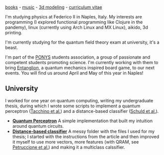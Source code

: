 [books](https://www.goodreads.com/marianosoft) -
[music](https://www.last.fm/user/inshilon) -
[3d modeling](https://thangs.com/designer/soffice) -
[curriculum vitae](https://media.githubusercontent.com/media/visika/curriculum-vitae/refs/heads/main/resume.pdf)

I'm studying physics at Federico II in Naples, Italy.
My interests are programming (I explored functional programming like Clojure in the pandemy), linux (currently using Arch Linux and MX Linux), aikido, 3d printing.

I'm currently studying for the quantum field theory exam at university, it's a beast.

I'm part of the [PONYS](http://www.ponys.unina.it/) students association,
a group of passionate and competent students promoting science.
I'm currently working with them to bring [Entanglion](https://entanglion.github.io/),
a quantum mechanics inspired board game, to our next events.
You will find us around April and May of this year in Naples!

## University

I worked for one year on quantum computing, writing my undergraduate thesis, during which I wrote some scripts to implement a quantum perceptron ([Tacchino et al.](https://arxiv.org/pdf/1811.02266.pdf)) and a distance-based classifier ([Schuld et al.](https://arxiv.org/pdf/1703.10793.pdf)).

- **[Quantum Perceptron](https://github.com/visika/quantum-perceptron)** A simple implementation that built my intuition around quantum circuits.
- **[Distance-based classifier](https://github.com/visika/Tesi)** A messy folder with the files I used for my thesis; I started with the instructions from the article and then improved it myself to use more vectors, more features (with QRAM, see [Petruccione et al.](https://arxiv.org/abs/1901.02362)) and making it a multiclass calssifier.

<!--
**visika/visika** is a ✨ _special_ ✨ repository because its `README.md` (this file) appears on your GitHub profile.

Here are some ideas to get you started:

- 🔭 I’m currently working on ...
- 🌱 I’m currently learning ...
- 👯 I’m looking to collaborate on ...
- 🤔 I’m looking for help with ...
- 💬 Ask me about ...
- 📫 How to reach me: ...
- 😄 Pronouns: ...
- ⚡ Fun fact: ...
-->
